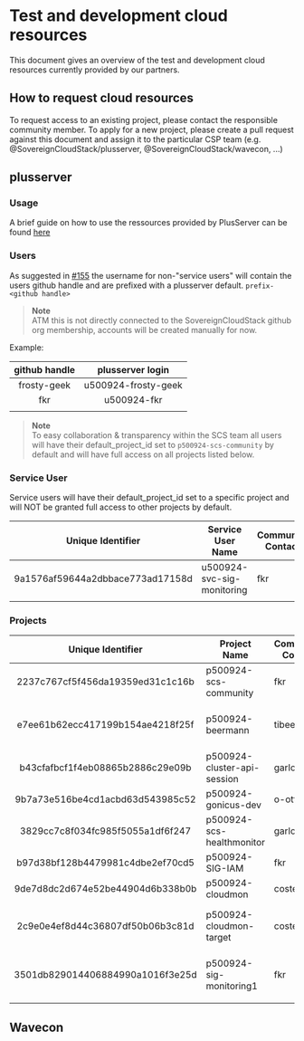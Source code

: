 # Test and development cloud resources

This document gives an overview of the test and development cloud resources currently provided by our partners.

## How to request cloud resources

To request access to an existing project, please contact the responsible community member. To apply for a new project, please create a pull request against this document and assign it to the particular CSP team (e.g. @SovereignCloudStack/plusserver, @SovereignCloudStack/wavecon, ...)

## plusserver

### Usage
A brief guide on how to use the ressources provided by PlusServer can be found [here](plusserver-gx-scs.md)

### Users

As suggested in [#155](https://github.com/SovereignCloudStack/Docs/issues/155) the username for non-"service users" will contain the users github handle and are prefixed with a plusserver default.
``prefix-<github handle>``

> **Note**  
>  ATM this is not directly connected to the SovereignCloudStack github org membership, accounts will be created manually for now.

Example:

| github handle | plusserver login |
|:---:|:---:|
| frosty-geek | u500924-frosty-geek |
| fkr | u500924-fkr |
| | |

> **Note**  
> To easy collaboration & transparency within the SCS team all users will have their default_project_id set to ``p500924-scs-community`` by default and will have full access on all projects listed below.

### Service User

Service users will have their default_project_id set to a specific project and will NOT be granted full access to other projects by default.

| Unique Identifier | Service User Name | Community Contact | Description | Needed until |
|:---:|---|---|---|:---:|
| 9a1576af59644a2dbbace773ad17158d | u500924-svc-sig-monitoring | fkr | Service User - SIG Monitoring | 31.12.2023 |
|  |  |  |  |  |

### Projects

| Unique Identifier | Project Name | Community Contact | Description | Needed until |
|:---:|---|---|---|:---:|
| 2237c767cf5f456da19359ed31c1c16b | p500924-scs-community | fkr | SCS Community Project | ∞ |
| e7ee61b62ecc417199b154ae4218f25f | p500924-beermann | tibeer | Project of Tim Beermann, OSISM | ∞ |
| b43cfafbcf1f4eb08865b2886c29e09b | p500924-cluster-api-session | garloff | cluster-api hands on session | ∞ |
| 9b7a73e516be4cd1acbd63d543985c52 | p500924-gonicus-dev | o-otte | GONICUS GmbH | ∞ |
| 3829cc7c8f034fc985f5055a1df6f247 | p500924-scs-healthmonitor | garloff | SCS Health Monitor | ∞ |
| b97d38bf128b4479981c4dbe2ef70cd5 | p500924-SIG-IAM | fkr | SIG IAM | ∞ |
| 9de7d8dc2d674e52be44904d6b338b0b | p500924-cloudmon | costelter | CloudMon Test Project | 31.12.2023 |
| 2c9e0e4ef8d44c36807df50b06b3c81d | p500924-cloudmon-target | costelter | Target project for CloudMon tests | 31.12.2023 |
| 3501db829014406884990a1016f3e25d | p500924-sig-monitoring1 | fkr | SIG Monitoring - cloudmon target | 31.12.2023 |
|  |  |  |  |  |

## Wavecon
